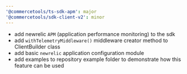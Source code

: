 ```yaml
---
'@commercetools/ts-sdk-apm': major
'@commercetools/sdk-client-v2': minor
---
```


- add newrelic `APM` (application performance monitoring) to the sdk
- add `withTelemetryMiddleware()` middleware creator method to ClientBuilder class
- add basic `newrelic` application configuration module
- add examples to repository example folder to demonstrate how this feature can be used

